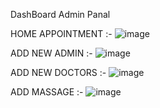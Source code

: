 
DashBoard Admin Panal 

HOME APPOINTMENT :-
![image](https://github.com/user-attachments/assets/f5a269cf-6343-455b-be6f-578ff16895e8)

ADD NEW ADMIN :- 
![image](https://github.com/user-attachments/assets/5fe8f36a-3cfc-4f91-a339-8b473ef0177d)

ADD NEW DOCTORS :-
![image](https://github.com/user-attachments/assets/1fc8f541-317a-4487-b466-916b99ff056e)

ADD MASSAGE :-
![image](https://github.com/user-attachments/assets/f4900129-1a84-46f5-8012-65c8573910fa)



